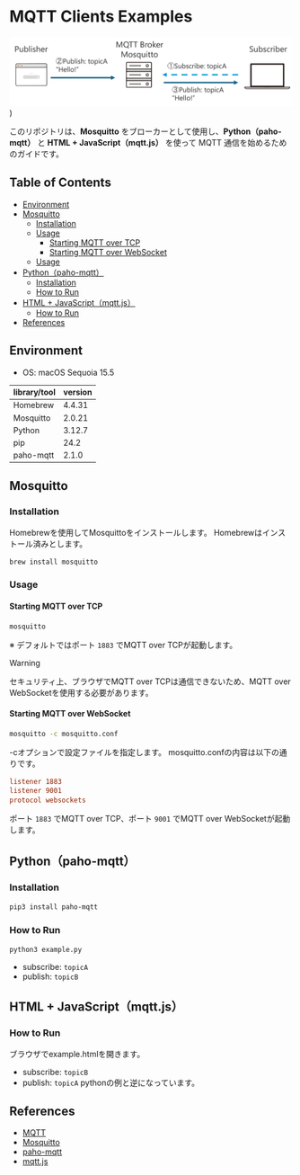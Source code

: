 # MQTT Clients Examples
![mqtt-image](https://raw.githubusercontent.com/kobayashiry0/mqtt-clients-examples/refs/heads/main/images/mqttexample.png))

このリポジトリは、**Mosquitto** をブローカーとして使用し、**Python（paho-mqtt）** と **HTML + JavaScript（mqtt.js）** を使って MQTT 通信を始めるためのガイドです。

## Table of Contents

- [Environment](#environment)
- [Mosquitto](#mosquitto)
  - [Installation](#installation)
  - [Usage](#usage-1)
    - [Starting MQTT over TCP](#starting-mqtt-over-tcp)
    - [Starting MQTT over WebSocket](#starting-mqtt-over-websocket)
  - [Usage](#usage)
- [Python（paho-mqtt）](#pythonpaho-mqtt)
  - [Installation](#installation-1)
  - [How to Run](#how-to-run)
- [HTML + JavaScript（mqtt.js）](#html--javascriptmqttjs)
  - [How to Run](#how-to-run-1)
- [References](#references)

## Environment
- OS: macOS Sequoia 15.5 

| library/tool | version  |
| --------- | ------ |
| Homebrew | 4.4.31  |
| Mosquitto | 2.0.21 |
| Python    | 3.12.7 |
| pip       | 24.2   |
| paho-mqtt | 2.1.0  |

## Mosquitto

### Installation
Homebrewを使用してMosquittoをインストールします。
Homebrewはインストール済みとします。

```zsh
brew install mosquitto
````

### Usage

#### Starting MQTT over TCP
```zsh
mosquitto
```

※ デフォルトではポート `1883` でMQTT over TCPが起動します。

> [!Warning]
> セキュリティ上、ブラウザでMQTT over TCPは通信できないため、MQTT over WebSocketを使用する必要があります。


#### Starting MQTT over WebSocket
```zsh
mosquitto -c mosquitto.conf
```
-cオプションで設定ファイルを指定します。
mosquitto.confの内容は以下の通りです。

```conf
listener 1883
listener 9001
protocol websockets
```
ポート `1883` でMQTT over TCP、ポート `9001` でMQTT over WebSocketが起動します。 

## Python（paho-mqtt）

### Installation

```zsh
pip3 install paho-mqtt
```

### How to Run
```zsh
python3 example.py
```
* subscribe: `topicA`
* publish: `topicB`

## HTML + JavaScript（mqtt.js）
### How to Run
ブラウザでexample.htmlを開きます。
* subscribe: `topicB`
* publish: `topicA`
pythonの例と逆になっています。

## References
- [MQTT](https://mqtt.org/)
- [Mosquitto](https://mosquitto.org/)
- [paho-mqtt](https://pypi.org/project/paho-mqtt/)
- [mqtt.js](https://github.com/mqttjs)

